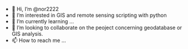 - 👋 Hi, I’m @nor2222
- 👀 I’m interested in GIS and remote sensing scripting with python
- 🌱 I’m currently learning ...
- 💞️ I’m looking to collaborate on the peoject concerning geodatabase or GIS analysis.
- 📫 How to reach me ...

<!---
nor2222/nor2222 is a ✨ special ✨ repository because its `README.md` (this file) appears on your GitHub profile.
You can click the Preview link to take a look at your changes.
--->
